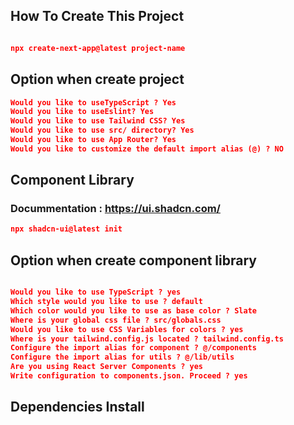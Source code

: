 ## How To Create This Project 

```json

npx create-next-app@latest project-name

```

## Option when create project 
```json
Would you like to useTypeScript ? Yes
Would you like to useEslint? Yes
Would you like to use Tailwind CSS? Yes
Would you like to use src/ directory? Yes
Would you like to use App Router? Yes
Would you like to customize the default import alias (@) ? NO 

```

## Component Library  
### Docummentation : https://ui.shadcn.com/

```json
npx shadcn-ui@latest init

```

## Option when create component library 

```json

Would you like to use TypeScript ? yes
Which style would you like to use ? default
Which color would you like to use as base color ? Slate
Where is your global css file ? src/globals.css
Would you like to use CSS Variables for colors ? yes
Where is your tailwind.config.js located ? tailwind.config.ts
Configure the import alias for component ? @/components
Configure the import alias for utils ? @/lib/utils
Are you using React Server Components ? yes
Write configuration to components.json. Proceed ? yes

```

## Dependencies Install ##
